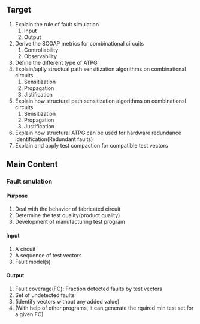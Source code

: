 ## Target
1. Explain the rule of fault simulation
    1. Input
    2. Output
2. Derive the SCOAP metrics for combinational circuits
    1. Controllability
    2. Observability
3. Define the different type of ATPG
4. Explain/aplly structual path sensitization algorithms on combinational circuits
    1. Sensitization
    2. Propagation
    3. Jistification
 5. Explain how structural path sensitization algorithms on combinationsl circuits
    1. Sensitization
    2. Propagation
    3. Justification
 6. Explain how structural ATPG can be used for hardware redundance identification(Redundant faults)
7. Explain and apply test compaction for compatible test vectors

## Main Content
### Fault smulation
#### Purpose
1. Deal with the behavior of fabricated circuit
2. Determine the test quality(product quality)
3. Development of manufacturing test program
#### Input 
1. A circuit
2. A sequence of test vectors
3. Fault model(s)
#### Output 
1. Fault coverage(FC): Fraction detected faults by test vectors
2. Set of undetected faults
3. (identify vectors without any added value)
4. (With help of other programs, it can generate the rquired min test set for a given FC)


